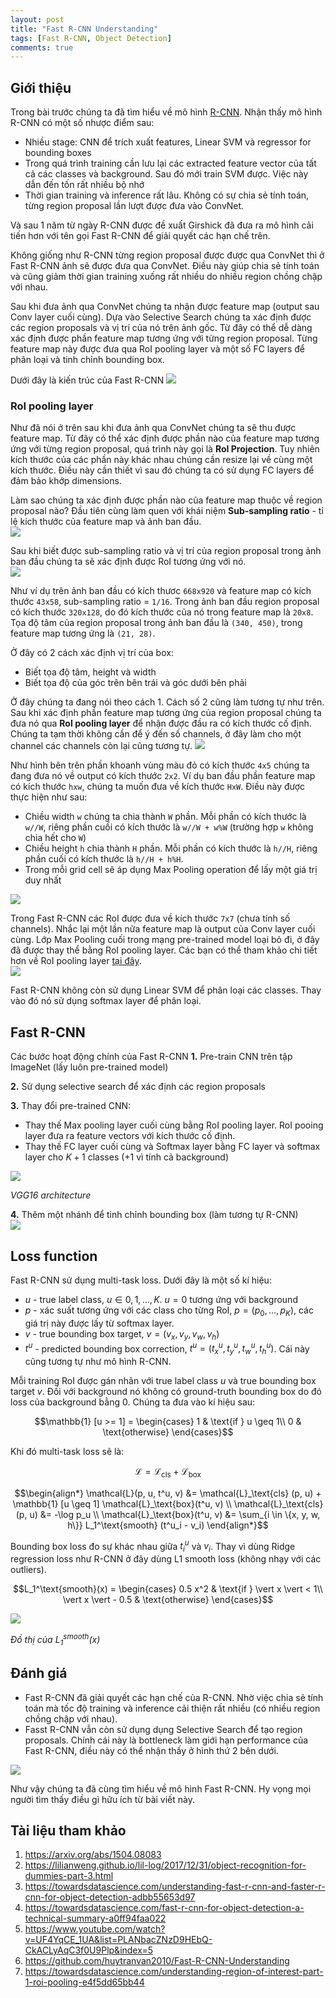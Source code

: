 ```yaml
---
layout: post
title: "Fast R-CNN Understanding"
tags: [Fast R-CNN, Object Detection]
comments: true
---
```


## Giới thiệu
Trong bài trước chúng ta đã tìm hiểu về mô hình [R-CNN](https://huytranvan2010.github.io/R-CNN-Understanding/). Nhận thấy mô hình R-CNN có một số nhược điểm sau:
- Nhiều stage: CNN để trích xuất features, Linear SVM và regressor for bounding boxes
- Trong quá trình training cần lưu lại các extracted feature vector của tất cả các classes và background. Sau đó mới train SVM được. Việc này dẫn đến tốn rất nhiều bộ nhớ
- Thời gian training và inference rất lâu. Không có sự chia sẻ tính toán, từng region proposal lần lượt được đưa vào ConvNet.

Và sau 1 năm từ ngày R-CNN được đề xuất Girshick đã đưa ra mô hình cải tiến hơn với tên gọi Fast R-CNN để giải quyết các hạn chế trên.

Không giống như R-CNN từng region proposal được được qua ConvNet thì ở Fast R-CNN ảnh sẽ được đưa qua ConvNet. Điều này giúp chia sẻ tính toán và cũng giảm thời gian training xuống rất nhiều do nhiều region chồng chập với nhau.

Sau khi đưa ảnh qua ConvNet chúng ta nhận được feature map (output sau Conv layer cuối cùng). Dựa vào Selective Search chúng ta xác định được các region proposals và vị trí của nó trên ảnh gốc. Từ đây có thể dễ dàng xác định được phần feature map tương ứng với từng region proposal. Từng feature map này được đưa qua RoI pooling layer và một số FC layers để phân loại và tinh chỉnh bounding box.

Dưới đây là kiến trúc của Fast R-CNN
<img src="https://lilianweng.github.io/lil-log/assets/images/fast-RCNN.png">

### RoI pooling layer
Như đã nói ở trên sau khi đưa ảnh qua ConvNet chúng ta sẽ thu được feature map. Từ đây có thể xác định được phần nào của feature map tương ứng với từng region proposal, quá trình này gọi là **RoI Projection**. Tuy nhiên kích thước của các phần này khác nhau chúng cần resize lại về cùng một kích thước. Điều này cần thiết vì sau đó chúng ta có sử dụng FC layers để đảm bảo khớp dimensions.

Làm sao chúng ta xác định được phần nào của feature map thuộc về region proposal nào?
Đầu tiên cùng làm quen với khái niệm **Sub-sampling ratio** - tỉ lệ kích thước của feature map và ảnh ban đầu.
<img src="https://miro.medium.com/max/941/1*vvnku0ErKUjfHUZdk-vqUg.png" style="display:block; margin-left:auto; margin-right:auto">

Sau khi biết được sub-sampling ratio và vị trí của region proposal trong ảnh ban đầu chúng ta sẽ xác định được RoI tương ứng với nó.
<img src="https://miro.medium.com/max/1400/1*nMiuyTeq-mGgM4m0KgzFIQ.png" style="display:block; margin-left:auto; margin-right:auto">

Như ví dụ trên ảnh ban đầu có kích thươc `668x920` và feature map có kích thước `43x58`, sub-sampling ratio = `1/16`. Trong ảnh ban đầu region proposal có kích thước `320x128`, do đó kích thước của nó trong feature map là `20x8`. Tọa độ tâm của region proposal trong ảnh ban đầu là `(340, 450)`, trong feature map tương ứng là `(21, 28)`. 

Ở đây có 2 cách xác định vị trí của box:
- Biết tọa độ tâm, height và width
- Biết tọa độ của góc trên bên trái và góc dưới bên phải

Ở đây chúng ta đang nói theo cách 1. Cách số 2 cũng làm tương tự như trên. Sau khi xác định phần feature map tương ứng của region proposal chúng ta đưa nó qua **RoI pooling layer** để nhận được đầu ra có kích thước cố định. Chúng ta tạm thời không cần để ý đến số channels, ở đây làm cho một channel các channels còn lại cũng tương tự.
<img src="https://miro.medium.com/max/941/1*5vzG18aSqBoelD9q__y1rw.gif" >

Như hình bên trên phần khoanh vùng màu đỏ có kích thước `4x5` chúng ta đang đưa nó về output có kích thước `2x2`.
Ví dụ ban đầu phần feature map có kích thước `hxw`, chúng ta muốn đưa về kích thước `HxW`. Điều này được thực hiện như sau:
- Chiều width `w` chúng ta chia thành `W` phần. Mỗi phần có kích thước là `w//W`, riêng phần cuối có kích thước là `w//W + w%W` (trường hợp `w` không chia hết cho `W`)
- Chiều height `h` chia thành `H` phần. Mỗi phần có kích thước là `h//H`, riêng phần cuối có kích thước là `h//H + h%H`.
- Trong mỗi grid cell sẽ áp dụng Max Pooling operation để lấy một giá trị duy nhất

<img src="https://lilianweng.github.io/lil-log/assets/images/roi-pooling.png" style="display:block; margin-left:auto; margin-right:auto">

Trong Fast R-CNN các RoI được đưa về kích thước `7x7` (chưa tính số channels). Nhắc lại một lần nữa feature map là output của Conv layer cuối cùng. Lớp Max Pooling cuối trong mạng pre-trained model loại bỏ đi, ở đây đã được thay thể bằng RoI pooling layer. Các bạn có thể tham khảo chi tiết hơn về RoI pooling layer [tại đây](https://towardsdatascience.com/understanding-region-of-interest-part-1-roi-pooling-e4f5dd65bb44).
<img src="https://miro.medium.com/max/941/1*L-RItcTDliYSFT6YMf3-ww.png" style="display:block; margin-left:auto; margin-right:auto">

Fast R-CNN không còn sử dụng Linear SVM để phân loại các classes. Thay vào đó nó sử dụng softmax layer để phân loại.

## Fast R-CNN
Các bước hoạt động chính của Fast R-CNN
**1.** Pre-train CNN trên tập ImageNet (lấy luôn pre-trained model)

**2.** Sử dụng selective search để xác định các region proposals

**3.** Thay đổi pre-trained CNN:
- Thay thế Max pooling layer cuối cùng bằng RoI pooling layer. RoI pooing layer đưa ra feature vectors với kích thước cố định.
- Thay thế FC layer cuối cùng và Softmax layer bằng FC layer và softmax layer cho $K+1$ classes (+1 vì tính cả background)

<img src="https://neurohive.io/wp-content/uploads/2018/11/vgg16-neural-network.jpg" style="display:block; margin-left:auto; margin-right:auto">

*VGG16 architecture*

**4.** Thêm một nhánh để tinh chỉnh bounding box (làm tương tự R-CNN)
<img src="https://github.com/huytranvan2010/R-CNN-Fast-R-CNN-Faster-R-CNN-YOLO-Object-Detection-Algorithms/raw/main/images/FastRCNNpipeline.jpeg" style="display:block; margin-left:auto; margin-right:auto">

## Loss function
Fast R-CNN sử dụng multi-task loss. Dưới đây là một số kí hiệu:
- $u$ - true label class, $u \in 0, 1, \dots, K$. $u=0$ tương ứng với background
- $p$ - xác suất tương ứng với các class cho từng RoI, $p = (p_0, \dots, p_K)$, các giá trị này được lấy từ softmax layer.
- $v$ - true bounding box target, $v = (v_x, v_y, v_w, v_h)$
- $t^u$ - predicted bounding box correction, $t^u = (t^u_x, t^u_y, t^u_w, t^u_h)$. Cái này cũng tương tự như mô hình R-CNN.

Mỗi training RoI được gán nhãn với true label class $u$ và true bounding box target $v$. Đối với background nó không có ground-truth bounding box do đó loss của background bằng 0. Chúng ta đưa vào kí hiệu sau:

$$\mathbb{1} [u >= 1] = \begin{cases}
    1  & \text{if } u \geq 1\\
    0  & \text{otherwise}
\end{cases}$$

Khi đó multi-task loss sẽ là:

$$\mathcal{L} = \mathcal{L}_\text{cls} + \mathcal{L}_\text{box}$$

$$\begin{align*}
\mathcal{L}(p, u, t^u, v) &= \mathcal{L}_\text{cls} (p, u) + \mathbb{1} [u \geq 1] \mathcal{L}_\text{box}(t^u, v) \\
\mathcal{L}_\text{cls}(p, u) &= -\log p_u \\
\mathcal{L}_\text{box}(t^u, v) &= \sum_{i \in \{x, y, w, h\}} L_1^\text{smooth} (t^u_i - v_i)
\end{align*}$$

Bounding box loss đo sự khác nhau giữa $t^u_i$ và $v_i$. Thay vì dùng Ridge regression loss như R-CNN ở đây dùng L1 smooth loss (không nhạy với các outliers).

$$L_1^\text{smooth}(x) = \begin{cases}
    0.5 x^2             & \text{if } \vert x \vert < 1\\
    \vert x \vert - 0.5 & \text{otherwise}
\end{cases}$$

<img src="https://lilianweng.github.io/lil-log/assets/images/l1-smooth.png" style="display:block; margin-left:auto; margin-right:auto">

*Đồ thị của $L_1^\text{smooth}(x)$*

## Đánh giá
- Fast R-CNN đã giải quyết các hạn chế của R-CNN. Nhờ việc chia sẻ tính toán mà tốc độ training và inference cải thiện rất nhiều (có nhiều region chồng chập với nhau).
- Fasst R-CNN vẫn còn sử dụng dụng Selective Search để tạo region proposals. Chính cái này là bottleneck làm giới hạn performance của Fast R-CNN, điều này có thể nhận thấy ở hình thứ 2 bên dưới.
<img src="https://miro.medium.com/max/941/1*m2QO_wbUPA05mY2q4v7mjg.png" style="display:block; margin-left:auto; margin-right:auto">

Như vậy chúng ta đã cùng tìm hiểu về mô hình Fast R-CNN. Hy vọng mọi người tìm thấy điều gì hữu ích từ bài viết này.

## Tài liệu tham khảo
1. https://arxiv.org/abs/1504.08083
2. https://lilianweng.github.io/lil-log/2017/12/31/object-recognition-for-dummies-part-3.html
3. https://towardsdatascience.com/understanding-fast-r-cnn-and-faster-r-cnn-for-object-detection-adbb55653d97
4. https://towardsdatascience.com/fast-r-cnn-for-object-detection-a-technical-summary-a0ff94faa022
5. https://www.youtube.com/watch?v=UF4YqCE_1UA&list=PLANbacZNzD9HEbQ-CkACLyAqC3f0U9Plp&index=5
6. https://github.com/huytranvan2010/Fast-R-CNN-Understanding
7. https://towardsdatascience.com/understanding-region-of-interest-part-1-roi-pooling-e4f5dd65bb44 


